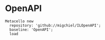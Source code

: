 # OpenAPI


``` smalltalk 
Metacello new
  repository: 'github://migchiel/ILOpenAPI';
  baseline: 'OpenAPI';
  load
```
